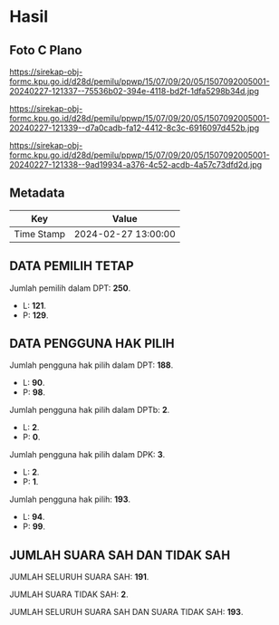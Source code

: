# Hasil

## Foto C Plano

https://sirekap-obj-formc.kpu.go.id/d28d/pemilu/ppwp/15/07/09/20/05/1507092005001-20240227-121337--75536b02-394e-4118-bd2f-1dfa5298b34d.jpg

https://sirekap-obj-formc.kpu.go.id/d28d/pemilu/ppwp/15/07/09/20/05/1507092005001-20240227-121339--d7a0cadb-fa12-4412-8c3c-6916097d452b.jpg

https://sirekap-obj-formc.kpu.go.id/d28d/pemilu/ppwp/15/07/09/20/05/1507092005001-20240227-121338--9ad19934-a376-4c52-acdb-4a57c73dfd2d.jpg


## Metadata

| Key        | Value               |
| ---------- | ------------------- |
| Time Stamp | 2024-02-27 13:00:00 |


## DATA PEMILIH TETAP

Jumlah pemilih dalam DPT: **250**.
 * L: **121**.
 * P: **129**.

## DATA PENGGUNA HAK PILIH

Jumlah pengguna hak pilih dalam DPT: **188**.
 * L: **90**.
 * P: **98**.

Jumlah pengguna hak pilih dalam DPTb: **2**.
 * L: **2**.
 * P: **0**.

Jumlah pengguna hak pilih dalam DPK: **3**.
 * L: **2**.
 * P: **1**.

Jumlah pengguna hak pilih: **193**.
 * L: **94**.
 * P: **99**.

## JUMLAH SUARA SAH DAN TIDAK SAH

JUMLAH SELURUH SUARA SAH: **191**.

JUMLAH SUARA TIDAK SAH: **2**.

JUMLAH SELURUH SUARA SAH DAN SUARA TIDAK SAH: **193**.


